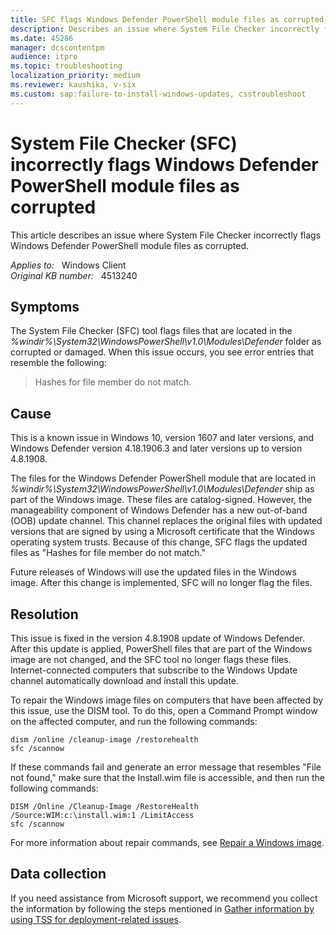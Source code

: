 ```yaml
---
title: SFC flags Windows Defender PowerShell module files as corrupted
description: Describes an issue where System File Checker incorrectly flags Windows Defender PowerShell module files as corrupted.
ms.date: 45286
manager: dcscontentpm
audience: itpro
ms.topic: troubleshooting
localization_priority: medium
ms.reviewer: kaushika, v-six
ms.custom: sap:failure-to-install-windows-updates, csstroubleshoot
---
```

# System File Checker (SFC) incorrectly flags Windows Defender PowerShell module files as corrupted

This article describes an issue where System File Checker incorrectly flags Windows Defender PowerShell module files as corrupted.

_Applies to:_ &nbsp; Windows Client  
_Original KB number:_ &nbsp; 4513240

## Symptoms

The System File Checker (SFC) tool flags files that are located in the _%windir%\System32\WindowsPowerShell\v1.0\Modules\Defender_ folder as corrupted or damaged. When this issue occurs, you see error entries that resemble the following:

> Hashes for file member do not match.

## Cause

This is a known issue in Windows 10, version 1607 and later versions, and Windows Defender version 4.18.1906.3 and later versions up to version 4.8.1908.

The files for the Windows Defender PowerShell module that are located in _%windir%\System32\WindowsPowerShell\v1.0\Modules\Defender_ ship as part of the Windows image. These files are catalog-signed. However, the manageability component of Windows Defender has a new out-of-band (OOB) update channel. This channel replaces the original files with updated versions that are signed by using a Microsoft certificate that the Windows operating system trusts. Because of this change, SFC flags the updated files as "Hashes for file member do not match."

Future releases of Windows will use the updated files in the Windows image. After this change is implemented, SFC will no longer flag the files.

## Resolution

This issue is fixed in the version 4.8.1908 update of Windows Defender. After this update is applied, PowerShell files that are part of the Windows image are not changed, and the SFC tool no longer flags these files. Internet-connected computers that subscribe to the Windows Update channel automatically download and install this update.

To repair the Windows image files on computers that have been affected by this issue, use the DISM tool. To do this, open a Command Prompt window on the affected computer, and run the following commands:

```console
dism /online /cleanup-image /restorehealth
sfc /scannow
```

If these commands fail and generate an error message that resembles "File not found," make sure that the Install.wim file is accessible, and then run the following commands:

```console
DISM /Online /Cleanup-Image /RestoreHealth /Source:WIM:c:\install.wim:1 /LimitAccess
sfc /scannow
```

For more information about repair commands, see [Repair a Windows image](/windows-hardware/manufacture/desktop/repair-a-windows-image).

## Data collection

If you need assistance from Microsoft support, we recommend you collect the information by following the steps mentioned in [Gather information by using TSS for deployment-related issues](../windows-troubleshooters/gather-information-using-tss-deployment.md).
